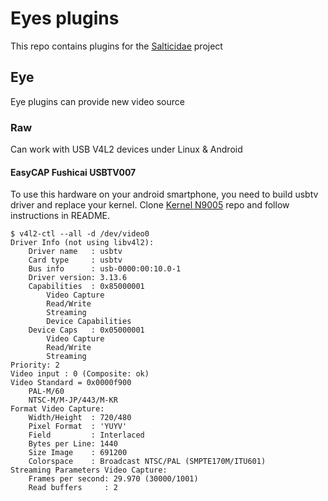 Eyes plugins
============
This repo contains plugins for the [Salticidae](https://github.com/rabits/salticidae) project

Eye
---

Eye plugins can provide new video source

### Raw
Can work with USB V4L2 devices under Linux & Android

#### EasyCAP Fushicai USBTV007
To use this hardware on your android smartphone, you need to build usbtv driver and replace your kernel.
Clone [Kernel N9005](https://github.com/rabits/kernel_n9005) repo and follow instructions in README.

```
$ v4l2-ctl --all -d /dev/video0
Driver Info (not using libv4l2):
    Driver name   : usbtv
    Card type     : usbtv
    Bus info      : usb-0000:00:10.0-1
    Driver version: 3.13.6
    Capabilities  : 0x85000001
        Video Capture
        Read/Write
        Streaming
        Device Capabilities
    Device Caps   : 0x05000001
        Video Capture
        Read/Write
        Streaming
Priority: 2
Video input : 0 (Composite: ok)
Video Standard = 0x0000f900
    PAL-M/60
    NTSC-M/M-JP/443/M-KR
Format Video Capture:
    Width/Height  : 720/480
    Pixel Format  : 'YUYV'
    Field         : Interlaced
    Bytes per Line: 1440
    Size Image    : 691200
    Colorspace    : Broadcast NTSC/PAL (SMPTE170M/ITU601)
Streaming Parameters Video Capture:
    Frames per second: 29.970 (30000/1001)
    Read buffers     : 2
```
